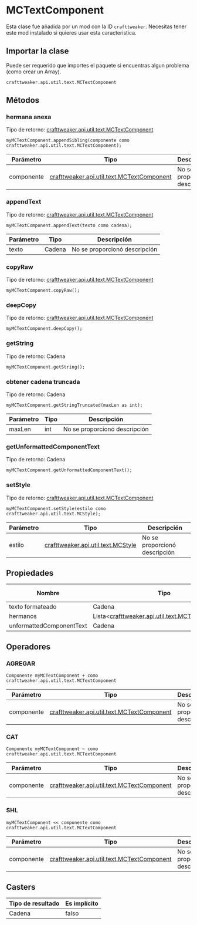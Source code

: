 # MCTextComponent

Esta clase fue añadida por un mod con la ID  `crafttweaker`. Necesitas tener este mod instalado si quieres usar esta caracteristica.

## Importar la clase
Puede ser requerido que importes el paquete si encuentras algun problema (como crear un Array).
```zenscript
crafttweaker.api.util.text.MCTextComponent
```

## Métodos
### hermana anexa

Tipo de retorno: [crafttweaker.api.util.text.MCTextComponent](/vanilla/api/util/text/MCTextComponent)

```zenscript
myMCTextComponent.appendSibling(componente como crafttweaker.api.util.text.MCTextComponent);
```

| Parámetro  | Tipo                                                                                 | Descripción                   |
| ---------- | ------------------------------------------------------------------------------------ | ----------------------------- |
| componente | [crafttweaker.api.util.text.MCTextComponent](/vanilla/api/util/text/MCTextComponent) | No se proporcionó descripción |


### appendText

Tipo de retorno: [crafttweaker.api.util.text.MCTextComponent](/vanilla/api/util/text/MCTextComponent)

```zenscript
myMCTextComponent.appendText(texto como cadena);
```

| Parámetro | Tipo   | Descripción                   |
| --------- | ------ | ----------------------------- |
| texto     | Cadena | No se proporcionó descripción |


### copyRaw

Tipo de retorno: [crafttweaker.api.util.text.MCTextComponent](/vanilla/api/util/text/MCTextComponent)

```zenscript
myMCTextComponent.copyRaw();
```

### deepCopy

Tipo de retorno: [crafttweaker.api.util.text.MCTextComponent](/vanilla/api/util/text/MCTextComponent)

```zenscript
myMCTextComponent.deepCopy();
```

### getString

Tipo de retorno: Cadena

```zenscript
myMCTextComponent.getString();
```

### obtener cadena truncada

Tipo de retorno: Cadena

```zenscript
myMCTextComponent.getStringTruncated(maxLen as int);
```

| Parámetro | Tipo | Descripción                   |
| --------- | ---- | ----------------------------- |
| maxLen    | int  | No se proporcionó descripción |


### getUnformattedComponentText

Tipo de retorno: Cadena

```zenscript
myMCTextComponent.getUnformattedComponentText();
```

### setStyle

Tipo de retorno: [crafttweaker.api.util.text.MCTextComponent](/vanilla/api/util/text/MCTextComponent)

```zenscript
myMCTextComponent.setStyle(estilo como crafttweaker.api.util.text.MCStyle);
```

| Parámetro | Tipo                                                                 | Descripción                   |
| --------- | -------------------------------------------------------------------- | ----------------------------- |
| estilo    | [crafttweaker.api.util.text.MCStyle](/vanilla/api/util/text/MCStyle) | No se proporcionó descripción |



## Propiedades

| Nombre                   | Tipo                                                                                                          | Tiene Obtén | Tiene Setter |
| ------------------------ | ------------------------------------------------------------------------------------------------------------- | ----------- | ------------ |
| texto formateado         | Cadena                                                                                                        | verdad      | falso        |
| hermanos                 | Lista&lt;[crafttweaker.api.util.text.MCTextComponent](/vanilla/api/util/text/MCTextComponent)&gt; | verdad      | falso        |
| unformattedComponentText | Cadena                                                                                                        | verdad      | falso        |

## Operadores
### AGREGAR

```zenscript
Componente myMCTextComponent + como crafttweaker.api.util.text.MCTextComponent
```

| Parámetro  | Tipo                                                                                 | Descripción                   |
| ---------- | ------------------------------------------------------------------------------------ | ----------------------------- |
| componente | [crafttweaker.api.util.text.MCTextComponent](/vanilla/api/util/text/MCTextComponent) | No se proporcionó descripción |
### CAT

```zenscript
Componente myMCTextComponent ~ como crafttweaker.api.util.text.MCTextComponent
```

| Parámetro  | Tipo                                                                                 | Descripción                   |
| ---------- | ------------------------------------------------------------------------------------ | ----------------------------- |
| componente | [crafttweaker.api.util.text.MCTextComponent](/vanilla/api/util/text/MCTextComponent) | No se proporcionó descripción |
### SHL

```zenscript
myMCTextComponent << componente como crafttweaker.api.util.text.MCTextComponent
```

| Parámetro  | Tipo                                                                                 | Descripción                   |
| ---------- | ------------------------------------------------------------------------------------ | ----------------------------- |
| componente | [crafttweaker.api.util.text.MCTextComponent](/vanilla/api/util/text/MCTextComponent) | No se proporcionó descripción |

## Casters

| Tipo de resultado | Es implícito |
| ----------------- | ------------ |
| Cadena            | falso        |

